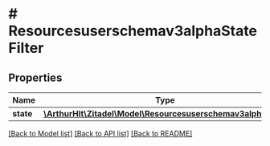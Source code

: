 # # Resourcesuserschemav3alphaStateFilter

## Properties

Name | Type | Description | Notes
------------ | ------------- | ------------- | -------------
**state** | [**\ArthurHlt\Zitadel\Model\Resourcesuserschemav3alphaState**](Resourcesuserschemav3alphaState.md) |  |

[[Back to Model list]](../../README.md#models) [[Back to API list]](../../README.md#endpoints) [[Back to README]](../../README.md)

